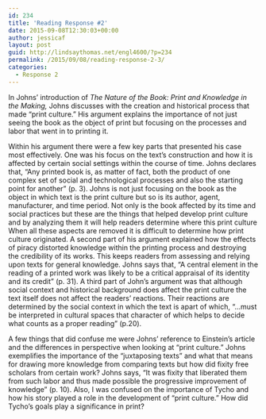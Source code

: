 ```yaml
---
id: 234
title: 'Reading Response #2'
date: 2015-09-08T12:30:03+00:00
author: jessicaf
layout: post
guid: http://lindsaythomas.net/engl4600/?p=234
permalink: /2015/09/08/reading-response-2-3/
categories:
  - Response 2
---
```

In Johns’ introduction of _The Nature of the Book: Print and Knowledge in the Making,_ Johns discusses with the creation and historical process that made “print culture.” His argument explains the importance of not just seeing the book as the object of print but focusing on the processes and labor that went in to printing it.

Within his argument there were a few key parts that presented his case most effectively. One was his focus on the text’s construction and how it is affected by certain social settings within the course of time. Johns declares that, “Any printed book is, as matter of fact, both the product of one complex set of social and technological processes and also the starting point for another” (p. 3). Johns is not just focusing on the book as the object in which text is the print culture but so is its author, agent, manufacturer, and time period. Not only is the book affected by its time and social practices but these are the things that helped develop print culture and by analyzing them it will help readers determine where this print culture When all these aspects are removed it is difficult to determine how print culture originated. A second part of his argument explained how the effects of piracy distorted knowledge within the printing process and destroying the credibility of its works. This keeps readers from assessing and relying upon texts for general knowledge. Johns says that, “A central element in the reading of a printed work was likely to be a critical appraisal of its identity and its credit” (p. 31). A third part of John’s argument was that although social context and historical background does affect the print culture the text itself does not affect the readers’ reactions. Their reactions are determined by the social context in which the text is apart of which, “…must be interpreted in cultural spaces that character of which helps to decide what counts as a proper reading” (p.20).

A few things that did confuse me were Johns’ reference to Einstein’s article and the differences in perspective when looking at “print culture.” Johns exemplifies the importance of the “juxtaposing texts” and what that means for drawing more knowledge from comparing texts but how did fixity free scholars from certain work? Johns says, “It was fixity that liberated them from such labor and thus made possible the progressive improvement of knowledge” (p. 10). Also, I was confused on the importance of Tycho and how his story played a role in the development of “print culture.” How did Tycho’s goals play a significance in print?